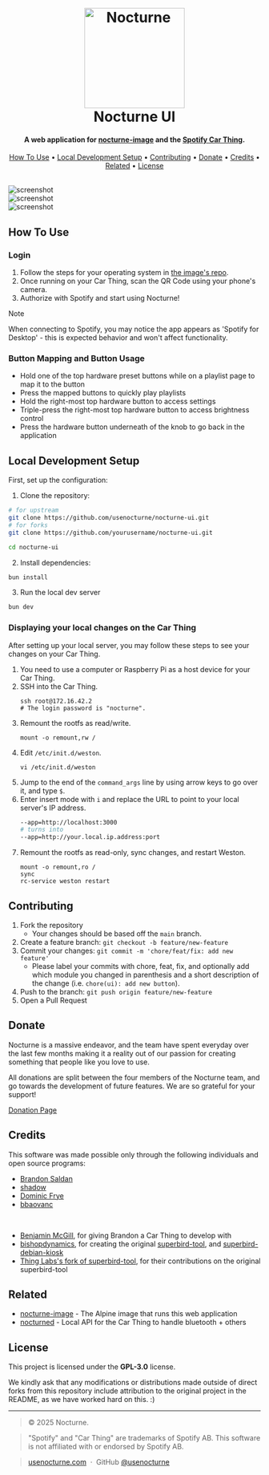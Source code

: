 <h1 align="center">
  <br>
  <img src="https://usenocturne.com/images/logo.png" alt="Nocturne" width="200">
  <br>
  Nocturne UI
  <br>
</h1>

<h4 align="center">A web application for <a href="https://github.com/usenocturne/nocturne-image" target="_blank">nocturne-image</a> and the <a href="https://carthing.spotify.com/" target="_blank">Spotify Car Thing</a>.</h4>

<p align="center">
  <a href="#how-to-use">How To Use</a> •
  <a href="#local-development-setup">Local Development Setup</a> •
  <a href="#contributing">Contributing</a> •
  <a href="#donate">Donate</a> •
  <a href="#credits">Credits</a> •
  <a href="#related">Related</a> •
  <a href="#license">License</a>
</p>

<br>
<img src="https://raw.githubusercontent.com/brandonsaldan/nocturne-image/refs/heads/main/pictures/nocturne-1.png" alt="screenshot">
<br>
<img src="https://raw.githubusercontent.com/brandonsaldan/nocturne-image/refs/heads/main/pictures/nocturne-2.png" alt="screenshot">
<br>
<img src="https://raw.githubusercontent.com/brandonsaldan/nocturne-image/refs/heads/main/pictures/nocturne-3.png" alt="screenshot">

## How To Use

### Login

1. Follow the steps for your operating system in <a href="https://github.com/usenocturne/nocturne-image?tab=readme-ov-file#how-to-use">the image's repo</a>.
2. Once running on your Car Thing, scan the QR Code using your phone's camera.
3. Authorize with Spotify and start using Nocturne!

> [!NOTE]  
> When connecting to Spotify, you may notice the app appears as 'Spotify for Desktop' - this is expected behavior and won't affect functionality.

### Button Mapping and Button Usage

- Hold one of the top hardware preset buttons while on a playlist page to map it to the button
- Press the mapped buttons to quickly play playlists
- Hold the right-most top hardware button to access settings
- Triple-press the right-most top hardware button to access brightness control
- Press the hardware button underneath of the knob to go back in the application

## Local Development Setup

First, set up the configuration:

1. Clone the repository:

```bash
# for upstream
git clone https://github.com/usenocturne/nocturne-ui.git
# for forks
git clone https://github.com/yourusername/nocturne-ui.git

cd nocturne-ui
```

2. Install dependencies:

```bash
bun install
```

3. Run the local dev server

```bash
bun dev
```

### Displaying your local changes on the Car Thing

After setting up your local server, you may follow these steps to see your changes on your Car Thing.

1. You need to use a computer or Raspberry Pi as a host device for your Car Thing.
2. SSH into the Car Thing.
   ```
   ssh root@172.16.42.2
   # The login password is "nocturne".
   ```
3. Remount the rootfs as read/write.
   ```
   mount -o remount,rw /
   ```
4. Edit `/etc/init.d/weston`.
   ```
   vi /etc/init.d/weston
   ```
5. Jump to the end of the `command_args` line by using arrow keys to go over it, and type `$`.
6. Enter insert mode with `i` and replace the URL to point to your local server's IP address.
   ```bash
   --app=http://localhost:3000
   # turns into
   --app=http://your.local.ip.address:port
   ```
7. Remount the rootfs as read-only, sync changes, and restart Weston.
   ```
   mount -o remount,ro /
   sync
   rc-service weston restart
   ```

## Contributing

1. Fork the repository
   - Your changes should be based off the `main` branch.
2. Create a feature branch: `git checkout -b feature/new-feature`
3. Commit your changes: `git commit -m 'chore/feat/fix: add new feature'`
   - Please label your commits with chore, feat, fix, and optionally add which module you changed in parenthesis and a short description of the change (i.e. `chore(ui): add new button`).
4. Push to the branch: `git push origin feature/new-feature`
5. Open a Pull Request

## Donate

Nocturne is a massive endeavor, and the team have spent everyday over the last few months making it a reality out of our passion for creating something that people like you love to use.

All donations are split between the four members of the Nocturne team, and go towards the development of future features. We are so grateful for your support!

[Donation Page](https://usenocturne.com/donate)

## Credits

This software was made possible only through the following individuals and open source programs:

- [Brandon Saldan](https://github.com/brandonsaldan)
- [shadow](https://github.com/68p)
- [Dominic Frye](https://github.com/itsnebulalol)
- [bbaovanc](https://github.com/bbaovanc)

<br>

- [Benjamin McGill](https://www.linkedin.com/in/benjamin-mcgill/), for giving Brandon a Car Thing to develop with
- [bishopdynamics](https://github.com/bishopdynamics), for creating the original [superbird-tool](https://github.com/bishopdynamics/superbird-tool), and [superbird-debian-kiosk](https://github.com/bishopdynamics/superbird-debian-kiosk)
- [Thing Labs's fork of superbird-tool](https://github.com/thinglabsoss/superbird-tool), for their contributions on the original superbird-tool

## Related

- [nocturne-image](https://github.com/usenocturne/nocturne-image) - The Alpine image that runs this web application
- [nocturned](https://github.com/usenocturne/nocturned) - Local API for the Car Thing to handle bluetooth + others

## License

This project is licensed under the **GPL-3.0** license.

We kindly ask that any modifications or distributions made outside of direct forks from this repository include attribution to the original project in the README, as we have worked hard on this. :)

---

> © 2025 Nocturne.

> "Spotify" and "Car Thing" are trademarks of Spotify AB. This software is not affiliated with or endorsed by Spotify AB.

> [usenocturne.com](https://usenocturne.com) &nbsp;&middot;&nbsp;
> GitHub [@usenocturne](https://github.com/usenocturne)
